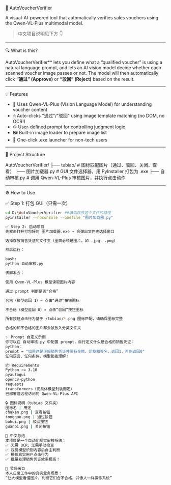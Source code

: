 🧾 AutoVoucherVerifier

A visual-AI-powered tool that automatically verifies sales vouchers using the Qwen-VL-Plus multimodal model.

> 中文项目说明见下方 👇

---

🔍 What is this?

AutoVoucherVerifier** lets you define what a “qualified voucher” is using a natural language prompt, and lets an AI vision model decide whether each scanned voucher image passes or not. The model will then automatically click **“通过” (Approve)** or **“驳回” (Reject)** based on the result.

---

💡 Features

- 🧠 Uses Qwen-VL-Plus (Vision Language Model) for understanding voucher content
- 🖱 Auto-clicks "通过"/"驳回" using image template matching (no DOM, no OCR!)
- ⚙️ User-defined prompt for controlling judgment logic
- 🖼 Built-in image loader to prepare image list
- 🎯 One-click .exe launcher for non-tech users

---

📁 Project Structure

AutoVoucherVerifier/ ├── tubiao/ # 图标匹配图片（通过、驳回、关闭、查看） ├── 图片加载器.py # GUI 文件选择器，用 PyInstaller 打包为 .exe ├── 自动审核.py # 调用 Qwen-VL-Plus 审核图片，并执行点击动作


---

⚙️ How to Use

✅ Step 1: 打包 GUI（只需一次）

```bash
cd D:\AutoVoucherVerifier ##填你存放这个文件的路径
pyinstaller --noconsole --onefile "图片加载器.py"

✅ Step 2: 启动项目
先双击打开打包好的 图片加载器.exe → 会弹出文件夹选择窗口

选择存放销售凭证的文件夹（里面必须是图片，如 .jpg, .png）

然后运行：

bash:
python 自动审核.py

该脚本会：

使用 Qwen-VL-Plus 模型读取图片内容

通过 prompt 判断是否“合格”

合格（模型返回 1）→ 点击“通过”按钮图标

不合格（模型返回 0）→ 点击“驳回”按钮图标

所有按钮点击行为基于 /tubiao/*.png 图标匹配，请确保图标完整

合格的和不合格的图片都会被放入分类文件夹

✨ Prompt 自定义示例
你可以在 自动审核.py 中配置 prompt，自行定义什么是合格的销售凭证：
python：
prompt = "如果这是正规销售凭证并带有金额、印章和签名，返回1，否则返回0"
任何语言、任何条件，模型都能理解！

📦 Requirements
Python >= 3.10
pyautogui
opencv-python
requests
transformers（视具体模型封装而定）
已部署或远程访问的 Qwen-VL-Plus API

🔒 图标说明（tubiao 文件夹）
图标名 | 用途
chakan.png | 查看按钮
tongguo.png | 通过按钮
bohui.png | 驳回按钮
guanbi.png | 关闭按钮

💬 中文总结
本项目是一个自动化视觉审核系统：
✅ 无需 OCR、无需手动检查
✅ 视觉模型识别内容后自主判断
✅ 模拟真实用户点击行为
✅ 批量处理销售凭证效率极高！

🧠 灵感来自
本人日常工作中的真实业务场景：
“让大模型看懂图片、判断它们合不合格，并像人一样操作系统”
